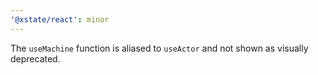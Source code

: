 ```yaml
---
'@xstate/react': minor
---
```


The `useMachine` function is aliased to `useActor` and not shown as visually deprecated.
